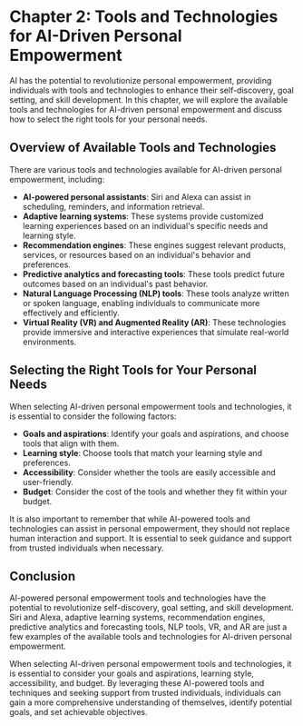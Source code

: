 Chapter 2: Tools and Technologies for AI-Driven Personal Empowerment
====================================================================

AI has the potential to revolutionize personal empowerment, providing individuals with tools and technologies to enhance their self-discovery, goal setting, and skill development. In this chapter, we will explore the available tools and technologies for AI-driven personal empowerment and discuss how to select the right tools for your personal needs.

Overview of Available Tools and Technologies
--------------------------------------------

There are various tools and technologies available for AI-driven personal empowerment, including:

* **AI-powered personal assistants**: Siri and Alexa can assist in scheduling, reminders, and information retrieval.
* **Adaptive learning systems**: These systems provide customized learning experiences based on an individual's specific needs and learning style.
* **Recommendation engines**: These engines suggest relevant products, services, or resources based on an individual's behavior and preferences.
* **Predictive analytics and forecasting tools**: These tools predict future outcomes based on an individual's past behavior.
* **Natural Language Processing (NLP) tools**: These tools analyze written or spoken language, enabling individuals to communicate more effectively and efficiently.
* **Virtual Reality (VR) and Augmented Reality (AR)**: These technologies provide immersive and interactive experiences that simulate real-world environments.

Selecting the Right Tools for Your Personal Needs
-------------------------------------------------

When selecting AI-driven personal empowerment tools and technologies, it is essential to consider the following factors:

* **Goals and aspirations**: Identify your goals and aspirations, and choose tools that align with them.
* **Learning style**: Choose tools that match your learning style and preferences.
* **Accessibility**: Consider whether the tools are easily accessible and user-friendly.
* **Budget**: Consider the cost of the tools and whether they fit within your budget.

It is also important to remember that while AI-powered tools and technologies can assist in personal empowerment, they should not replace human interaction and support. It is essential to seek guidance and support from trusted individuals when necessary.

Conclusion
----------

AI-powered personal empowerment tools and technologies have the potential to revolutionize self-discovery, goal setting, and skill development. Siri and Alexa, adaptive learning systems, recommendation engines, predictive analytics and forecasting tools, NLP tools, VR, and AR are just a few examples of the available tools and technologies for AI-driven personal empowerment.

When selecting AI-driven personal empowerment tools and technologies, it is essential to consider your goals and aspirations, learning style, accessibility, and budget. By leveraging these AI-powered tools and techniques and seeking support from trusted individuals, individuals can gain a more comprehensive understanding of themselves, identify potential goals, and set achievable objectives.
